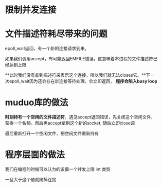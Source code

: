 # 限制并发连接

# 文件描述符耗尽带来的问题

epoll_wait返回，有一个新的连接请求到来，

如果我们调用accept，有可能返回EMFILE错误，这意味着本进程的文件描述符已经达到上限

**此时我们没有拿到描述符来表示这个连接，所以我们就无法closes它。**下一次epoll_wait因为还会存在新连接等待处理，会立即返回， **程序会陷入busy loop**

# muduo库的做法

**时刻持有一个空闲的文件描述符**，遇见accept返回错误，先关闭这个空闲文件，获得一个名额。然后再accept拿到这个新的socket, 随后立即close调

最后重新打开一个空闲文件，把空闲文件重新持有

# 程序层面的做法

我们在编程的时候可以认为的设置一个并发上限 int 类型

一旦大于这个值就踢掉连接
